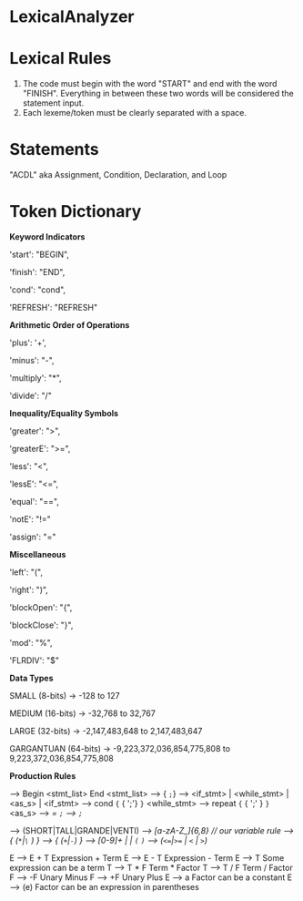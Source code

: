# LexicalAnalyzer

# Lexical Rules

1) The code must begin with the word "START" and end with the word "FINISH". Everything in between these two words will be considered the statement input.
2) Each lexeme/token must be clearly separated with a space.

# Statements

"ACDL" aka Assignment, Condition, Declaration, and Loop

# Token Dictionary

**Keyword Indicators**

'start': "BEGIN",

'finish': "END",

'cond': "cond",

'REFRESH': "REFRESH"

**Arithmetic Order of Operations**

'plus': '+',

'minus': "-",

'multiply': "*",

'divide': "/"

**Inequality/Equality Symbols**

'greater': ">",

'greaterE': ">=",

'less': "<",

'lessE': "<=",

'equal': "==",

'notE': "!="

'assign': "="

**Miscellaneous**

'left': "(",

'right': ")",

'blockOpen': "{",

'blockClose': "}",

'mod': "%",

'FLRDIV': "$"

**Data Types**

SMALL (8-bits) -> -128 to 127

MEDIUM (16-bits) -> -32,768 to 32,767

LARGE (32-bits) -> -2,147,483,648 to 2,147,483,647

GARGANTUAN (64-bits) -> -9,223,372,036,854,775,808 to 9,223,372,036,854,775,808


**Production Rules**

<Program> --> Begin <stmt_list> End
<stmt_list> --> {<stmt> `;`}
<stmt> --> <if_stmt> | <while_stmt> | <as_s>  | <declaration>
<if_stmt> --> cond <bool> `{` { <stmt> ';'} `}`
<while_stmt> --> repeat `{` <bool> { <stmt> ';' } `}`
<as_s> --> <var> = <expression> `;`
<declaration> --> <datatype> <var> `;`

<datatype> --> (SHORT|TALL|GRANDE|VENTI)
<var> -->  [a-zA-Z_]{6,8} // our variable rule
<expression> --> <term> { (`*`|`\` ) <term> }
<term> --> <term> { (`+`|`-`) <term> }
<factor> --> [0-9]+ | <var>  | `(` <expression> `)`
<bool> --> <expression> (`<=`|`>=` | `<` | `>`) <expression>

E --> E + T             Expression + Term
E --> E - T             Expression - Term
E --> T                 Some expression can be a term
T --> T * F             Term * Factor
T --> T / F             Term / Factor
F --> -F                Unary Minus
F --> +F                Unary Plus
E --> a                 Factor can be a constant
E --> (e)               Factor can be an expression in parentheses


